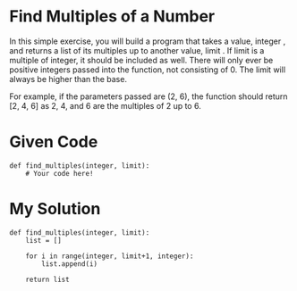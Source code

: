 # Find Multiples of a Number

In this simple exercise, you will build a program that takes a value, integer , and returns a list of its multiples up to another value, limit . If limit is a multiple of integer, it should be included as well. There will only ever be positive integers passed into the function, not consisting of 0. The limit will always be higher than the base.

For example, if the parameters passed are (2, 6), the function should return [2, 4, 6] as 2, 4, and 6 are the multiples of 2 up to 6.

# Given Code

```{python}
def find_multiples(integer, limit):
    # Your code here!
```

# My Solution

```{python}
def find_multiples(integer, limit):
    list = []
    
    for i in range(integer, limit+1, integer):
        list.append(i)
    
    return list
```
